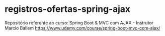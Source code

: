 # registros-ofertas-spring-ajax
Repositório referente ao curso: Spring Boot &amp; MVC com AJAX - Instrutor Marcio Ballem
https://www.udemy.com/course/spring-boot-mvc-com-ajax/
